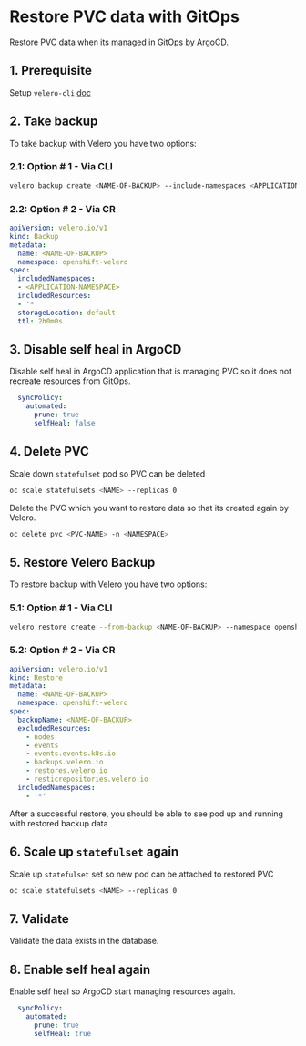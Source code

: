 # Restore PVC data with GitOps

Restore PVC data when its managed in GitOps by ArgoCD.

## 1. Prerequisite

Setup `velero-cli` [doc](./velero-cli.md)

## 2. Take backup

To take backup with Velero you have two options:

### 2.1: Option # 1 - Via CLI

```sh
velero backup create <NAME-OF-BACKUP> --include-namespaces <APPLICATION-NAMESPACE> --namespace openshift-velero
```

### 2.2: Option # 2 - Via CR

```yaml
apiVersion: velero.io/v1
kind: Backup
metadata:
  name: <NAME-OF-BACKUP>
  namespace: openshift-velero
spec:
  includedNamespaces:
  - <APPLICATION-NAMESPACE>
  includedResources:
  - '*'
  storageLocation: default
  ttl: 2h0m0s
```

## 3. Disable self heal in ArgoCD

Disable self heal in ArgoCD application that is managing PVC so it does not recreate resources from GitOps.

```yaml
  syncPolicy:
    automated:
      prune: true
      selfHeal: false
```

## 4. Delete PVC

Scale down `statefulset` pod so PVC can be deleted

```sh
oc scale statefulsets <NAME> --replicas 0
```

Delete the PVC which you want to restore data so that its created again by Velero.

```sh
oc delete pvc <PVC-NAME> -n <NAMESPACE>
```

## 5. Restore Velero Backup

To restore backup with Velero you have two options:

### 5.1: Option # 1 - Via CLI

```sh
velero restore create --from-backup <NAME-OF-BACKUP> --namespace openshift-velero
```

### 5.2: Option # 2 - Via CR

```yaml
apiVersion: velero.io/v1
kind: Restore
metadata:
  name: <NAME-OF-BACKUP>
  namespace: openshift-velero
spec:
  backupName: <NAME-OF-BACKUP>
  excludedResources:
    - nodes
    - events
    - events.events.k8s.io
    - backups.velero.io
    - restores.velero.io
    - resticrepositories.velero.io
  includedNamespaces:
    - '*'
```

After a successful restore, you should be able to see pod up and running with restored backup data

## 6. Scale up `statefulset` again

Scale up `statefulset` set so new pod can be attached to restored PVC

```sh
oc scale statefulsets <NAME> --replicas 0
```

## 7. Validate

Validate the data exists in the database.

## 8. Enable self heal again

Enable self heal so ArgoCD start managing resources again.

```yaml
  syncPolicy:
    automated:
      prune: true
      selfHeal: true

```
